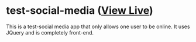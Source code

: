 # test-social-media ([View Live](https://eesazahed.github.io/geometry/))
This is a test-social media app that only allows one user to be online. It uses JQuery and is completely front-end.
